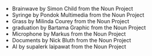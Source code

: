 - Brainwave by Simon Child from the Noun Project
- Syringe by Pondok Multimedia from the Noun Project
- Grass by Milinda Courey from the Noun Project
- graduation by Bartama Graphic from the Noun Project
- Microphone by Markus from the Noun Project
- Documents by Nick Bluth from the Noun Project
- AI by supalerk laipawat from the Noun Project